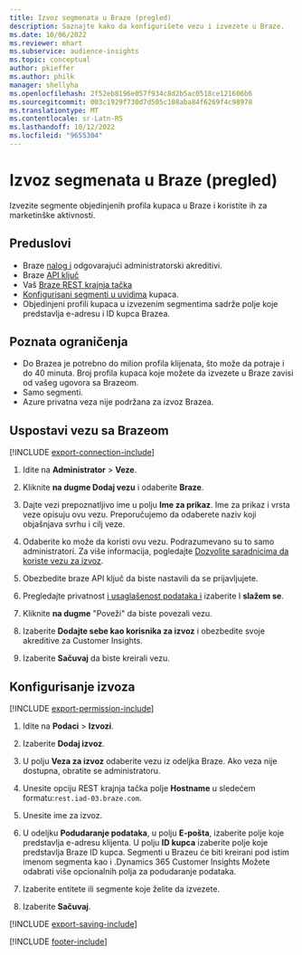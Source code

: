 ```yaml
---
title: Izvoz segmenata u Braze (pregled)
description: Saznajte kako da konfigurišete vezu i izvezete u Braze.
ms.date: 10/06/2022
ms.reviewer: mhart
ms.subservice: audience-insights
ms.topic: conceptual
author: pkieffer
ms.author: philk
manager: shellyha
ms.openlocfilehash: 2f52eb8196e057f934c8d2b5ac0518ce121606b6
ms.sourcegitcommit: 003c1929f730d7d505c108aba84f6269f4c98978
ms.translationtype: MT
ms.contentlocale: sr-Latn-RS
ms.lasthandoff: 10/12/2022
ms.locfileid: "9655304"
---
```

# <a name="export-segments-to-braze-preview"></a>Izvoz segmenata u Braze (pregled)

Izvezite segmente objedinjenih profila kupaca u Braze i koristite ih za marketinške aktivnosti.

## <a name="prerequisites"></a>Preduslovi

- Braze [nalog i](https://www.braze.com/) odgovarajući administratorski akreditivi.
- Braze [API ključ](https://www.braze.com/docs/api/basics/)
- Vaš [Braze REST krajnja tačka](https://www.braze.com/docs/api/basics/#api-definitions) 
- [Konfigurisani segmenti u uvidima](segments.md) kupaca.
- Objedinjeni profili kupaca u izvezenim segmentima sadrže polje koje predstavlja e-adresu i ID kupca Brazea.

## <a name="known-limitations"></a>Poznata ograničenja

- Do Brazea je potrebno do milion profila klijenata, što može da potraje i do 40 minuta. Broj profila kupaca koje možete da izvezete u Braze zavisi od vašeg ugovora sa Brazeom.
- Samo segmenti.
- Azure privatna veza nije podržana za izvoz Brazea.

## <a name="set-up-connection-to-braze"></a>Uspostavi vezu sa Brazeom

[!INCLUDE [export-connection-include](includes/export-connection-admn.md)]

1. Idite na **Administrator** > **Veze**.

1. Kliknite **na dugme Dodaj vezu** i odaberite **Braze**.

1. Dajte vezi prepoznatljivo ime u polju **Ime za prikaz**. Ime za prikaz i vrsta veze opisuju ovu vezu. Preporučujemo da odaberete naziv koji objašnjava svrhu i cilj veze.

1. Odaberite ko može da koristi ovu vezu. Podrazumevano su to samo administratori. Za više informacija, pogledajte [Dozvolite saradnicima da koriste vezu za izvoz](connections.md#allow-contributors-to-use-a-connection-for-exports).

1. Obezbedite braze API ključ da biste nastavili da se prijavljujete.

1. Pregledajte privatnost [i usaglašenost podataka i](connections.md#data-privacy-and-compliance) izaberite I **slažem se**.

1. Kliknite **na dugme** "Poveži" da biste povezali vezu.

1. Izaberite **Dodajte sebe kao korisnika za izvoz** i obezbedite svoje akreditive za Customer Insights.

1. Izaberite **Sačuvaj** da biste kreirali vezu.

## <a name="configure-an-export"></a>Konfigurisanje izvoza

[!INCLUDE [export-permission-include](includes/export-permission.md)]

1. Idite na **Podaci** > **Izvozi**.

1. Izaberite **Dodaj izvoz**.

1. U polju **Veza za izvoz** odaberite vezu iz odeljka Braze. Ako veza nije dostupna, obratite se administratoru.

1. Unesite opciju REST krajnja tačka polje **Hostname** u sledećem formatu:`rest.iad-03.braze.com`.

1. Unesite ime za izvoz.

1. U odeljku **Podudaranje podataka**, u polju **E-pošta**, izaberite polje koje predstavlja e-adresu klijenta. U polju **ID kupca** izaberite polje koje predstavlja Braze ID kupca. Segmenti u Brazeu će biti kreirani pod istim imenom segmenta kao i .Dynamics 365 Customer Insights Možete odabrati više opcionalnih polja za podudaranje podataka.

1. Izaberite entitete ili segmente koje želite da izvezete.

1. Izaberite **Sačuvaj**.

[!INCLUDE [export-saving-include](includes/export-saving.md)]

[!INCLUDE [footer-include](includes/footer-banner.md)]
